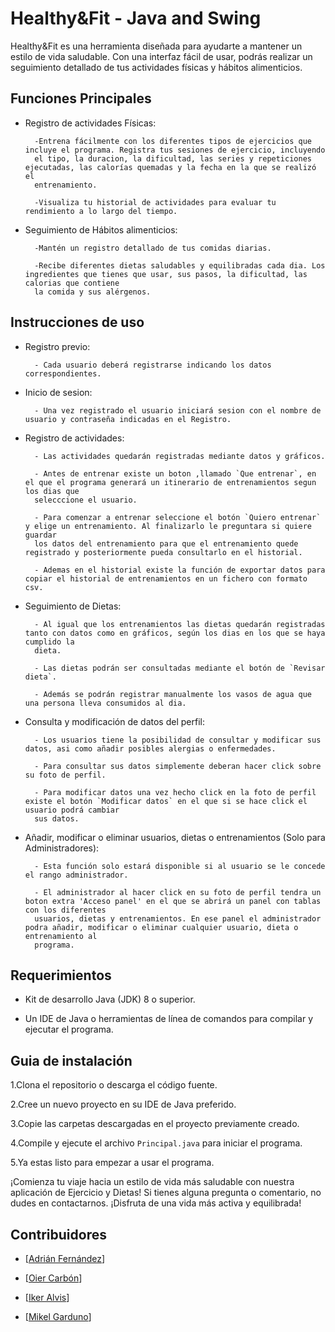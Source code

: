 # Healthy&Fit - Java and Swing

Healthy&Fit es una herramienta diseñada para ayudarte a mantener un estilo de vida saludable. Con una interfaz fácil de usar, podrás realizar un seguimiento detallado de tus actividades físicas y hábitos alimenticios.


    


## Funciones Principales

- Registro de actividades Físicas:

        -Entrena fácilmente con los diferentes tipos de ejercicios que  incluye el programa. Registra tus sesiones de ejercicio, incluyendo 
        el tipo, la duracion, la dificultad, las series y repeticiones  ejecutadas, las calorías quemadas y la fecha en la que se realizó el 
        entrenamiento.
    
        -Visualiza tu historial de actividades para evaluar tu rendimiento a lo largo del tiempo.
    

- Seguimiento de Hábitos alimenticios:

        -Mantén un registro detallado de tus comidas diarias.

        -Recibe diferentes dietas saludables y equilibradas cada dia. Los ingredientes que tienes que usar, sus pasos, la dificultad, las calorias que contiene
        la comida y sus alérgenos.



## Instrucciones de uso

- Registro previo:

        - Cada usuario deberá registrarse indicando los datos correspondientes.

- Inicio de sesion:

        - Una vez registrado el usuario iniciará sesion con el nombre de usuario y contraseña indicadas en el Registro.

- Registro de actividades:

        - Las actividades quedarán registradas mediante datos y gráficos.
        
        - Antes de entrenar existe un boton ,llamado `Que entrenar`, en el que el programa generará un itinerario de entrenamientos segun los dias que
        selecccione el usuario.

        - Para comenzar a entrenar seleccione el botón `Quiero entrenar` y elige un entrenamiento. Al finalizarlo le preguntara si quiere guardar 
        los datos del entrenamiento para que el entrenamiento quede registrado y posteriormente pueda consultarlo en el historial.

        - Ademas en el historial existe la función de exportar datos para copiar el historial de entrenamientos en un fichero con formato csv.

- Seguimiento de Dietas:

        - Al igual que los entrenamientos las dietas quedarán registradas tanto con datos como en gráficos, según los dias en los que se haya cumplido la 
        dieta.

        - Las dietas podrán ser consultadas mediante el botón de `Revisar dieta`.

        - Además se podrán registrar manualmente los vasos de agua que una persona lleva consumidos al dia.

- Consulta y modificación de datos del perfil:

        - Los usuarios tiene la posibilidad de consultar y modificar sus datos, asi como añadir posibles alergias o enfermedades.

        - Para consultar sus datos simplemente deberan hacer click sobre su foto de perfil.

        - Para modificar datos una vez hecho click en la foto de perfil existe el botón `Modificar datos` en el que si se hace click el usuario podrá cambiar
        sus datos.

- Añadir, modificar o eliminar usuarios, dietas o entrenamientos (Solo para Administradores):

        - Esta función solo estará disponible si al usuario se le concede el rango administrador.

        - El administrador al hacer click en su foto de perfil tendra un boton extra 'Acceso panel' en el que se abrirá un panel con tablas con los diferentes
        usuarios, dietas y entrenamientos. En ese panel el administrador podra añadir, modificar o eliminar cualquier usuario, dieta o entrenamiento al 
        programa.

## Requerimientos

- Kit de desarrollo Java (JDK) 8 o superior.

- Un IDE de Java o herramientas de línea de comandos para compilar y ejecutar el programa.
## Guia de instalación

1.Clona el repositorio o descarga el código fuente.

2.Cree un nuevo proyecto en su IDE de Java preferido.

3.Copie las carpetas descargadas en el proyecto previamente creado.

4.Compile y ejecute el archivo `Principal.java` para iniciar el programa.

5.Ya estas listo para empezar a usar el programa.

¡Comienza tu viaje hacia un estilo de vida más saludable con nuestra aplicación de Ejercicio y Dietas! Si tienes alguna pregunta o comentario, no dudes en contactarnos. ¡Disfruta de una vida más activa y equilibrada!
## Contribuidores

- [[Adrián Fernández](https://github.com/AdriianFdz)]

- [[Oier Carbón](https://github.com/oiercar19)]

- [[Iker Alvis](https://github.com/ikeralvis)]

- [[Mikel Garduno](https://github.com/mikelgarduno)]

